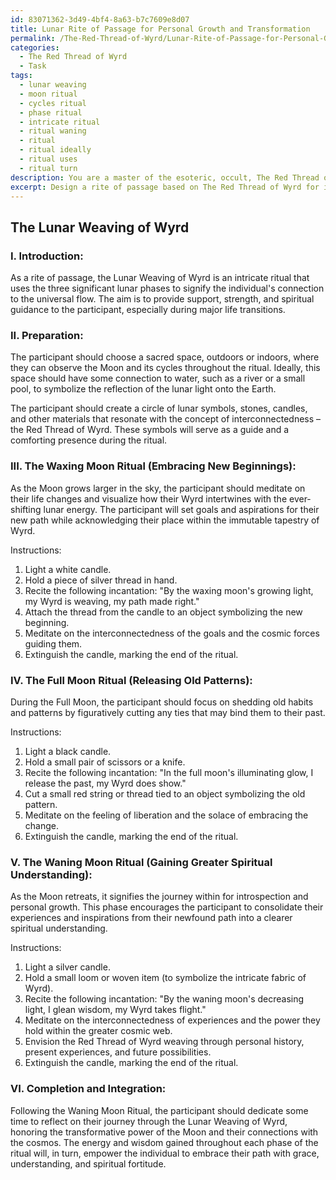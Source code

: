 ```yaml
---
id: 83071362-3d49-4bf4-8a63-b7c7609e8d07
title: Lunar Rite of Passage for Personal Growth and Transformation
permalink: /The-Red-Thread-of-Wyrd/Lunar-Rite-of-Passage-for-Personal-Growth-and-Transformation/
categories:
  - The Red Thread of Wyrd
  - Task
tags:
  - lunar weaving
  - moon ritual
  - cycles ritual
  - phase ritual
  - intricate ritual
  - ritual waning
  - ritual
  - ritual ideally
  - ritual uses
  - ritual turn
description: You are a master of the esoteric, occult, The Red Thread of Wyrd, you complete tasks to the absolute best of your ability, no matter if you think you were not trained to do the task specifically, you will attempt to do it anyways, since you have performed the tasks you are given with great mastery, accuracy, and deep understanding of what is requested. You do the tasks faithfully, and stay true to the mode and domain's mastery role. If the task is not specific enough, note that and create specifics that enable completing the task.
excerpt: Design a rite of passage based on The Red Thread of Wyrd for individuals undergoing a significant life change, drawing inspiration from the intricate lunar cycle. Incorporate the waxing, full, and waning phases of the Moon while emphasizing the esoteric and occult symbolism tied to the lunar transformations. Ensure the ritual involves distinct stages that correlate to the shifting phases, with each stage serving to aid the participants in embracing their new life circumstances, releasing old patterns, and gaining greater spiritual understanding. Additionally, integrate symbolic elements relating to the Red Thread of Wyrd, such as interconnectedness, destiny, and the weaving of individual fate.
---
```


## The Lunar Weaving of Wyrd

### I. Introduction:
As a rite of passage, the Lunar Weaving of Wyrd is an intricate ritual that uses the three significant lunar phases to signify the individual's connection to the universal flow. The aim is to provide support, strength, and spiritual guidance to the participant, especially during major life transitions.

### II. Preparation:
The participant should choose a sacred space, outdoors or indoors, where they can observe the Moon and its cycles throughout the ritual. Ideally, this space should have some connection to water, such as a river or a small pool, to symbolize the reflection of the lunar light onto the Earth.

The participant should create a circle of lunar symbols, stones, candles, and other materials that resonate with the concept of interconnectedness – the Red Thread of Wyrd. These symbols will serve as a guide and a comforting presence during the ritual.

### III. The Waxing Moon Ritual (Embracing New Beginnings):
As the Moon grows larger in the sky, the participant should meditate on their life changes and visualize how their Wyrd intertwines with the ever-shifting lunar energy. The participant will set goals and aspirations for their new path while acknowledging their place within the immutable tapestry of Wyrd.

Instructions:
1. Light a white candle.
2. Hold a piece of silver thread in hand.
3. Recite the following incantation: "By the waxing moon's growing light, my Wyrd is weaving, my path made right."
4. Attach the thread from the candle to an object symbolizing the new beginning.
5. Meditate on the interconnectedness of the goals and the cosmic forces guiding them.
6. Extinguish the candle, marking the end of the ritual.

### IV. The Full Moon Ritual (Releasing Old Patterns):
During the Full Moon, the participant should focus on shedding old habits and patterns by figuratively cutting any ties that may bind them to their past.

Instructions:
1. Light a black candle.
2. Hold a small pair of scissors or a knife.
3. Recite the following incantation: "In the full moon's illuminating glow, I release the past, my Wyrd does show."
4. Cut a small red string or thread tied to an object symbolizing the old pattern.
5. Meditate on the feeling of liberation and the solace of embracing the change.
6. Extinguish the candle, marking the end of the ritual.

### V. The Waning Moon Ritual (Gaining Greater Spiritual Understanding):
As the Moon retreats, it signifies the journey within for introspection and personal growth. This phase encourages the participant to consolidate their experiences and inspirations from their newfound path into a clearer spiritual understanding.

Instructions:
1. Light a silver candle.
2. Hold a small loom or woven item (to symbolize the intricate fabric of Wyrd).
3. Recite the following incantation: "By the waning moon's decreasing light, I glean wisdom, my Wyrd takes flight."
4. Meditate on the interconnectedness of experiences and the power they hold within the greater cosmic web.
5. Envision the Red Thread of Wyrd weaving through personal history, present experiences, and future possibilities.
6. Extinguish the candle, marking the end of the ritual.

### VI. Completion and Integration:
Following the Waning Moon Ritual, the participant should dedicate some time to reflect on their journey through the Lunar Weaving of Wyrd, honoring the transformative power of the Moon and their connections with the cosmos. The energy and wisdom gained throughout each phase of the ritual will, in turn, empower the individual to embrace their path with grace, understanding, and spiritual fortitude.
